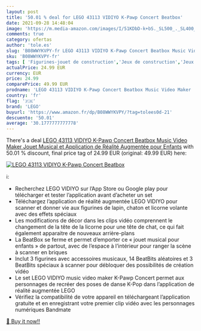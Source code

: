 ```yaml
---
layout: post
title: '50.01 % deal for LEGO 43113 VIDIYO K-Pawp Concert Beatbox'
date: 2021-09-28 14:48:04
image: 'https://m.media-amazon.com/images/I/51KDbD-k+bS._SL500_._SL400_.jpg'
comments: true
category: ofertas
author: 'tole.es'
slug: 'B08WWYKVPY-fr LEGO 43113 VIDIYO K-Pawp Concert Beatbox Music Video Maker...'
sku: 'B08WWYKVPY-fr'
tags: [ 'Figurines-jouet de construction','Jeux de construction','Jeux et Jouets','Jeux et jouets','lego', ]
actualPrice: 24.99 EUR
currency: EUR
price: 24.99
comparePrice: 49.99 EUR
prodname: 'LEGO 43113 VIDIYO K-Pawp Concert Beatbox Music Video Maker  Jouet Musical et Application de Réalité Augmentée pour Enfants'
country: 'fr'
flag: '🇫🇷'
brand: 'LEGO'
buyurl: 'https://www.amazon.fr/dp/B08WWYKVPY/?tag=tolees0d-21'
descuento: '50.01'
average: '30.1777777777778'
---
```


There's a deal [LEGO 43113 VIDIYO K-Pawp Concert Beatbox Music Video Maker  Jouet Musical et Application de Réalité Augmentée pour Enfants](https://www.amazon.fr/dp/B08WWYKVPY/?tag=tolees0d-21)  with  50.01 % discount, final price tag of  24.99 EUR (original: 49.99 EUR) here:

[![LEGO 43113 VIDIYO K-Pawp Concert Beatbox](https://m.media-amazon.com/images/I/51KDbD-k+bS._SL500_._SL400_.jpg)](https://www.amazon.fr/dp/B08WWYKVPY/?tag=tolees0d-21)

ℹ️:

- Recherchez LEGO VIDIYO sur l’App Store ou Google play pour télécharger et tester l’application avant d’acheter un set
- Téléchargez l’application de réalité augmentée LEGO VIDIYO pour scanner et donner vie aux figurines de lapin, chaton et licorne volante avec des effets spéciaux
- Les modifications de décor dans les clips vidéo comprennent le changement de la tête de la licorne pour une tête de chat, ce qui fait également apparaitre de nouveaux arrière-plans
- La BeatBox se ferme et permet d’emporter ce « jouet musical pour enfants » de partout, avec de l’espace à l’intérieur pour ranger la scène à scanner en briques
- Inclut 3 figurines avec accessoires musicaux, 14 BeatBits aléatoires et 3 BeatBits spéciaux à scanner pour débloquer des possibilités de création vidéo
- Le set LEGO VIDIYO music video maker K-Pawp Concert permet aux personnages de recréer des poses de danse K-Pop dans l’application de réalité augmentée LEGO
- Vérifiez la compatibilité de votre appareil en téléchargeant l’application gratuite et en enregistrant votre premier clip vidéo avec les personnages numériques Bandmate

[🛒 Buy it now!!](https://www.amazon.fr/dp/B08WWYKVPY/?tag=tolees0d-21)
